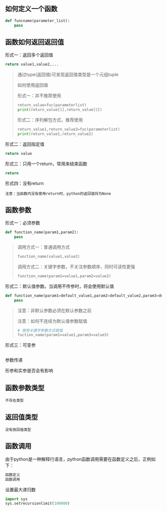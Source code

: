 ## 如何定义一个函数

```python
def funcname(parameter_list):
	pass
```



## 函数如何返回返回值

形式一：返回多个返回值

```python
return value1,value2,...
```

> 通过type(返回值)可发现返回值类型是一个元组tuple
>
> 如何使用返回值
>
> 形式一：并不推荐使用
>
> ```python
> return_value=fuc(parameterlist)
> print(return_value[1],return_value[2])
> ```
>
> 形式二：序列解包方式，推荐使用
>
> ```python
> return_value1,return_value2=fuc(parameterlist)
> print(return_value1,return_value2)
> ```

形式二：返回指定值

```python
return value
```

形式三：只用一个return，常用来结束函数

```python
return
```

形式四：没有return

```
注意：当函数内没有使用return时，python的返回值将为None
```



## 函数参数

形式一：必须参数

```python 
def function_name(param1,param2):
	pass
```

> 调用方式一：普通调用方式
>
> ```python
> function_name(value1,value2)
> ```
>
> 调用方式二：关键字参数，不关注参数顺序，同时可读性更强
>
> ```python
> function_name(param1=value1,param2=value2)
> ```

形式二：默认值参数。当调用不传参时，将会使用默认值

```python
def function_name(param1=default_value1,param2=default_value2,param3=default_value3):
	pass
```

> 注意：非默认参数必须在默认参数之前
>
> 注意：如何不连续为默认值参数赋值
>
> ```python
> # 使用关键字参数方式赋值
> fuction_name(param1=value1,param3=value3)
> ```
>

形式三：可变参

```python

```



参数传递

形参和实参是否会有影响

## 函数参数类型

```
不存在类型
```



## 返回值类型

```
没有放回值类型
```



## 函数调用

由于python是一种解释行语言，python函数调用需要在函数定义之后，正例如下：

```python
函数定义
函数调用
```



设置最大递归数

```python
import sys
sys.setrecursionlimit(100000)
```



